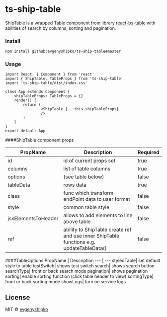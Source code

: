 # ts-ship-table

ShipTable is a wrapped Table component from library [react-bs-table](github:bs50/react-bs-table#master)
with abilities of search by columns, sorting and pagination.

### Install
```bash
npm install github:evgenyshipko/ts-ship-table#master
```
### Usage
```tsx
import React, { Component } from 'react'
import { ShipTable, TableProps } from 'ts-ship-table'
import 'ts-ship-table/dist/index.css'

class App extends Component {
    shipTableProps: TableProps = {}
    render() {
        return (
                <ShipTable {...this.shipTableProps}
                />
        )
    }
}
export default App
```
####ShipTable component props

PropName | Description | Required
--- | --- | ---
id | id of current props set| true
columns| list of table columns| true
options| (see table below) | false
tableData| rows data| true
class| func which transform endPoint data to user format| false
style| common table style| false
jsxElementsToHeader| allows to add elements to line above table| false
ref| ability to ShipTable create ref and use inner ShipTable functions e.g. updateTableData()| false

####TableOptions
PropName | Description
--- | ---
styledTable| set default style to table
testSwitch| shows test switch
search| shows search button
searchType| front or back search mode
pagination| shows pagination
sorting| enable sorting function (click table header to view)
sortingType| front or back sorting mode
showLogs| turn on service logs

## License

MIT © [evgenyshipko](https://github.com/evgenyshipko)

